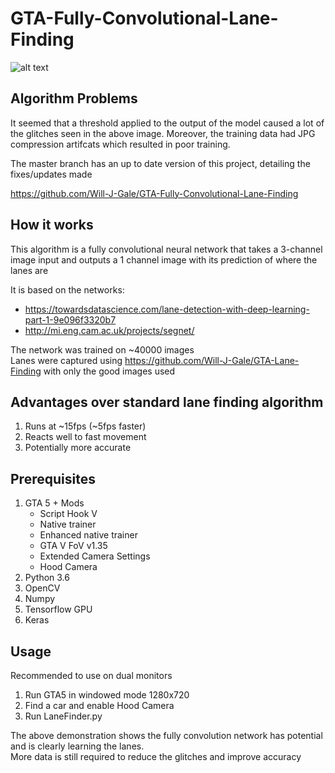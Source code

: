 # GTA-Fully-Convolutional-Lane-Finding
![alt text](https://github.com/Will-J-Gale/GTA-Fully-Convolutional-Lane-Finding/blob/Old-Model/Images/Conv%20Lane%20HALF%20SIZE.gif)  

## Algorithm Problems
It seemed that a threshold applied to the output of the model caused a lot of the glitches seen in the above image.
Moreover, the training data had JPG compression artifcats which resulted in poor training.


The master branch has an up to date version of this project, detailing the fixes/updates made  

https://github.com/Will-J-Gale/GTA-Fully-Convolutional-Lane-Finding

## How it works
This algorithm is a fully convolutional neural network that takes a 3-channel image input and outputs a 1 channel image with its prediction of where the lanes are  

It is based on the networks:
   * https://towardsdatascience.com/lane-detection-with-deep-learning-part-1-9e096f3320b7
   * http://mi.eng.cam.ac.uk/projects/segnet/

The network was trained on ~40000 images   
Lanes were captured using https://github.com/Will-J-Gale/GTA-Lane-Finding with only the good images used

## Advantages over standard lane finding algorithm
   1. Runs at ~15fps (~5fps faster)
   2. Reacts well to fast movement
   3. Potentially more accurate 
   
## Prerequisites 
1. GTA 5 + Mods
   * Script Hook V
   * Native trainer
   * Enhanced native trainer
   * GTA V FoV v1.35
   * Extended Camera Settings
   * Hood Camera 
2. Python 3.6
3. OpenCV
4. Numpy
5. Tensorflow GPU
6. Keras

## Usage
Recommended to use on dual monitors
1. Run GTA5 in windowed mode 1280x720
2. Find a car and enable Hood Camera
3. Run LaneFinder.py

   
The above demonstration shows the fully convolution network has potential and is clearly learning the lanes.  
More data is still required to reduce the glitches and improve accuracy
